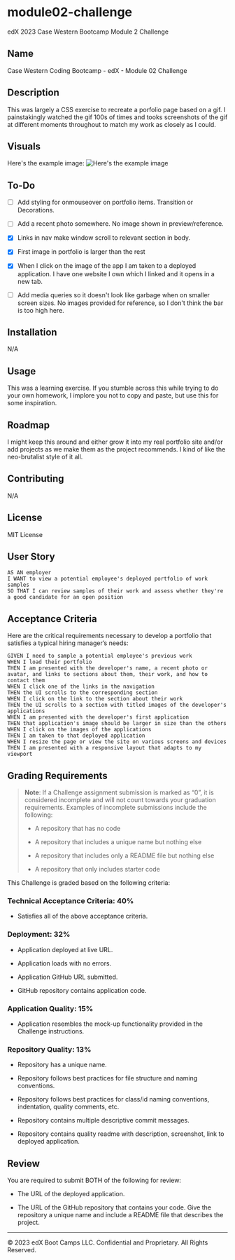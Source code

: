 # module02-challenge
edX 2023 Case Western Bootcamp Module 2 Challenge

## Name
Case Western Coding Bootcamp - edX - Module 02 Challenge

## Description
This was largely a CSS exercise to recreate a porfolio page based on a gif. I painstakingly watched the gif 100s of times and tooks screenshots of the gif at different moments throughout to match my work as closely as I could.

## Visuals
Here's the example image: ![Here's the example image](./assets/02-advanced-css-homework-demo.gif)

## To-Do

- [ ] Add styling for onmouseover on portfolio items. Transition or Decorations.
- [ ] Add a recent photo somewhere. No image shown in preview/reference.
- [x] Links in nav make window scroll to relevant section in body.
- [x] First image in portfolio is larger than the rest
- [x] When I click on the image of the app I am taken to a deployed application. I have one website I own which I linked and it opens in a new tab.
- [ ] Add media queries so it doesn't look like garbage when on smaller screen sizes. No images provided for reference, so I don't think the bar is too high here.


## Installation
N/A

## Usage
This was a learning exercise. If you stumble across this while trying to do your own homework, I implore you not to copy and paste, but use this for some inspiration.

## Roadmap
I might keep this around and either grow it into my real portfolio site and/or add projects as we make them as the project recommends. I kind of like the neo-brutalist style of it all.
## Contributing
N/A

## License
MIT License

## User Story

```
AS AN employer
I WANT to view a potential employee's deployed portfolio of work samples
SO THAT I can review samples of their work and assess whether they're a good candidate for an open position
```


## Acceptance Criteria

Here are the critical requirements necessary to develop a portfolio that satisfies a typical hiring manager’s needs:

```
GIVEN I need to sample a potential employee's previous work
WHEN I load their portfolio
THEN I am presented with the developer's name, a recent photo or avatar, and links to sections about them, their work, and how to contact them
WHEN I click one of the links in the navigation
THEN the UI scrolls to the corresponding section
WHEN I click on the link to the section about their work
THEN the UI scrolls to a section with titled images of the developer's applications
WHEN I am presented with the developer's first application
THEN that application's image should be larger in size than the others
WHEN I click on the images of the applications
THEN I am taken to that deployed application
WHEN I resize the page or view the site on various screens and devices
THEN I am presented with a responsive layout that adapts to my viewport
```
## Grading Requirements

> **Note**: If a Challenge assignment submission is marked as “0”, it is considered incomplete and will not count towards your graduation requirements. Examples of incomplete submissions include the following:
>
> * A repository that has no code
>
> * A repository that includes a unique name but nothing else
>
> * A repository that includes only a README file but nothing else
>
> * A repository that only includes starter code

This Challenge is graded based on the following criteria:

### Technical Acceptance Criteria: 40%

* Satisfies all of the above acceptance criteria.

### Deployment: 32%

* Application deployed at live URL.

* Application loads with no errors.

* Application GitHub URL submitted.

* GitHub repository contains application code.

### Application Quality: 15%

* Application resembles the mock-up functionality provided in the Challenge instructions.

### Repository Quality: 13%

* Repository has a unique name.

* Repository follows best practices for file structure and naming conventions.

* Repository follows best practices for class/id naming conventions, indentation, quality comments, etc.

* Repository contains multiple descriptive commit messages.

* Repository contains quality readme with description, screenshot, link to deployed application.

## Review

You are required to submit BOTH of the following for review:

* The URL of the deployed application.

* The URL of the GitHub repository that contains your code. Give the repository a unique name and include a README file that describes the project.

- - -
© 2023 edX Boot Camps LLC. Confidential and Proprietary. All Rights Reserved.
